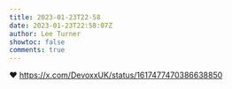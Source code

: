 ```yaml
---
title: 2023-01-23T22-58
date: 2023-01-23T22:58:07Z
author: Lee Turner
showtoc: false
comments: true
---
```


❤️ https://x.com/DevoxxUK/status/1617477470386638850

